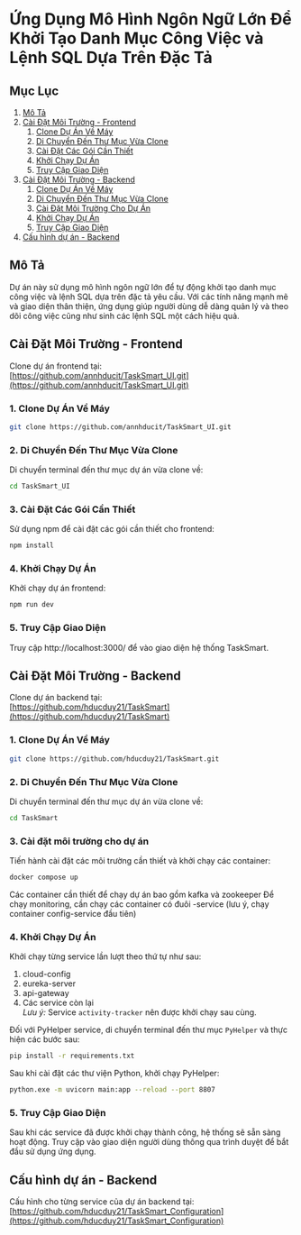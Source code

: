 
# Ứng Dụng Mô Hình Ngôn Ngữ Lớn Để Khởi Tạo Danh Mục Công Việc và Lệnh SQL Dựa Trên Đặc Tả

## Mục Lục

1. [Mô Tả](#mô-tả)
2. [Cài Đặt Môi Trường - Frontend](cài-đặt-môi-trường-frontend)
    1. [Clone Dự Án Về Máy](#1-clone-dự-án-về-máy)
    2. [Di Chuyển Đến Thư Mục Vừa Clone](#2-di-chuyển-đến-thư-mục-vừa-clone)
    3. [Cài Đặt Các Gói Cần Thiết](#3-cài-đặt-các-gói-cần-thiết)
    4. [Khởi Chạy Dự Án](#4-khởi-chạy-dự-án)
    5. [Truy Cập Giao Diện](#5-truy-cập-giao-diện)
4. [Cài Đặt Môi Trường - Backend](cài-đặt-môi-trường-backend)
    1. [Clone Dự Án Về Máy](#1-clone-dự-án-về-máy)
    2. [Di Chuyển Đến Thư Mục Vừa Clone](#2-di-chuyển-đến-thư-mục-vừa-clone)
    3. [Cài Đặt Môi Trường Cho Dự Án](#3-cài-đặt-môi-trường-cho-dự-án)
    4. [Khởi Chạy Dự Án](#4-khởi-chạy-dự-án)
    5. [Truy Cập Giao Diện](#5-truy-cập-giao-diện)
5. [Cấu hình dự án - Backend](cấu-hình-dự-án)

## Mô Tả

Dự án này sử dụng mô hình ngôn ngữ lớn để tự động khởi tạo danh mục công việc và lệnh SQL dựa trên đặc tả yêu cầu. Với các tính năng mạnh mẽ và giao diện thân thiện, ứng dụng giúp người dùng dễ dàng quản lý và theo dõi công việc cũng như sinh các lệnh SQL một cách hiệu quả.

## Cài Đặt Môi Trường - Frontend

Clone dự án frontend tại:  
[https://github.com/annhducit/TaskSmart_UI.git](https://github.com/annhducit/TaskSmart_UI.git)

### 1. Clone Dự Án Về Máy

```bash
git clone https://github.com/annhducit/TaskSmart_UI.git
```

### 2. Di Chuyển Đến Thư Mục Vừa Clone

Di chuyển terminal đến thư mục dự án vừa clone về:

```bash
cd TaskSmart_UI
```

### 3. Cài Đặt Các Gói Cần Thiết

Sử dụng npm để cài đặt các gói cần thiết cho frontend:

```bash
npm install
```

### 4. Khởi Chạy Dự Án

Khởi chạy dự án frontend:

```bash
npm run dev
```

### 5. Truy Cập Giao Diện

Truy cập http://localhost:3000/ để vào giao diện hệ thống TaskSmart.

## Cài Đặt Môi Trường - Backend

Clone dự án backend tại:  
[https://github.com/hducduy21/TaskSmart](https://github.com/hducduy21/TaskSmart)

### 1. Clone Dự Án Về Máy

```bash
git clone https://github.com/hducduy21/TaskSmart.git
```

### 2. Di Chuyển Đến Thư Mục Vừa Clone

Di chuyển terminal đến thư mục dự án vừa clone về:

```bash
cd TaskSmart
```

### 3. Cài đặt môi trường cho dự án

Tiến hành cài đặt các môi trường cần thiết và khởi chạy các container:

```bash
docker compose up
```
Các container cần thiết để chạy dự án bao gồm kafka và zookeeper
Để chạy monitoring, cần chạy các container có đuôi -service (lưu ý, chạy container config-service đầu tiên)

### 4. Khởi Chạy Dự Án

Khởi chạy từng service lần lượt theo thứ tự như sau:

1. cloud-config
2. eureka-server
3. api-gateway
4. Các service còn lại  
   *Lưu ý:* Service `activity-tracker` nên được khởi chạy sau cùng.

Đối với PyHelper service, di chuyển terminal đến thư mục `PyHelper` và thực hiện các bước sau:

```bash
pip install -r requirements.txt
```

Sau khi cài đặt các thư viện Python, khởi chạy PyHelper:

```bash
python.exe -m uvicorn main:app --reload --port 8807
```

### 5. Truy Cập Giao Diện

Sau khi các service đã được khởi chạy thành công, hệ thống sẽ sẵn sàng hoạt động. Truy cập vào giao diện người dùng thông qua trình duyệt để bắt đầu sử dụng ứng dụng.

## Cấu hình dự án - Backend

Cấu hình cho từng service của dự án backend tại:  
[https://github.com/hducduy21/TaskSmart_Configuration](https://github.com/hducduy21/TaskSmart_Configuration)
